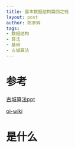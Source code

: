 ```yaml
---
title: 基本数据结构篇四之栈
layout: post
author: 陈家辉
tags:
- 数据结构
- 算法
- 基础
- 古城算法
---
```


# 参考

[古城算法ppt](https://docs.google.com/presentation/d/1SmPo1VpUMs_gbkaugEYZoIhK4XCjR-afTaGpjv_J7z8/edit#slide=id.p)

[oi-wiki](https://oi-wiki.org/ds/stack/)

# 是什么
